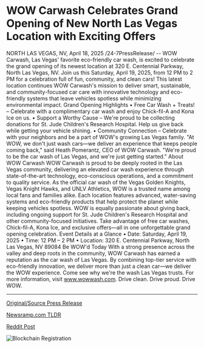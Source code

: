 # WOW Carwash Celebrates Grand Opening of New North Las Vegas Location with Exciting Offers

NORTH LAS VEGAS, NV, April 18, 2025 /24-7PressRelease/ -- WOW Carwash, Las Vegas' favorite eco-friendly car wash, is excited to celebrate the grand opening of its newest location at 320 E. Centennial Parkway, North Las Vegas, NV. Join us this Saturday, April 19, 2025, from 12 PM to 2 PM for a celebration full of fun, community, and clean cars!  This latest location continues WOW Carwash's mission to deliver smart, sustainable, and community-focused car care with innovative technology and eco-friendly systems that leave vehicles spotless while minimizing environmental impact.  Grand Opening Highlights •	Free Car Wash + Treats! – Celebrate with a complimentary car wash and enjoy Chick-fil-A and Kona Ice on us. •	Support a Worthy Cause – We're proud to be collecting donations for St. Jude Children's Research Hospital. Help us give back while getting your vehicle shining. •	Community Connection – Celebrate with your neighbors and be a part of WOW's growing Las Vegas family.  "At WOW, we don't just wash cars—we deliver an experience that keeps people coming back," said Heath Pomerantz, CEO of WOW Carwash. "We're proud to be the car wash of Las Vegas, and we're just getting started."  About WOW Carwash WOW Carwash is proud to be deeply rooted in the Las Vegas community, delivering an elevated car wash experience through state-of-the-art technology, eco-conscious operations, and a commitment to quality service. As the official car wash of the Vegas Golden Knights, Vegas Knight Hawks, and UNLV Athletics, WOW is a trusted name among local fans and families alike.  Each location features advanced, water-saving systems and eco-friendly products that help protect the planet while keeping vehicles spotless. WOW is equally passionate about giving back, including ongoing support for St. Jude Children's Research Hospital and other community-focused initiatives.  Take advantage of free car washes, Chick-fil-A, Kona Ice, and exclusive offers—all in one unforgettable grand opening celebration.  Event Details at a Glance •	Date: Saturday, April 19, 2025 •	Time: 12 PM – 2 PM •	Location: 320 E. Centennial Parkway, North Las Vegas, NV 89084  Be WOW'd Today With a strong presence across the valley and deep roots in the community, WOW Carwash has earned a reputation as the car wash of Las Vegas. By combining top-tier service with eco-friendly innovation, we deliver more than just a clean car—we deliver the WOW experience.  Come see why we're the wash Las Vegas trusts.   For more information, visit www.wowwash.com. Drive clean. Drive proud. Drive WOW. 

---

[Original/Source Press Release](https://www.24-7pressrelease.com/press-release/521936/wow-carwash-celebrates-grand-opening-of-new-north-las-vegas-location-with-exciting-offers)
                    

[Newsramp.com TLDR](https://newsramp.com/curated-news/celebrate-the-grand-opening-of-wow-carwash-s-newest-location-in-north-las-vegas/2946c1c23a585027514a80db78d5f9dc) 

 



[Reddit Post](https://www.reddit.com/r/Energy_Climate_News/comments/1k7av54/celebrate_the_grand_opening_of_wow_carwashs/) 



![Blockchain Registration](https://cdn.newsramp.app/24-7PressRelease/qrcode/254/25/tallaAYJ.webp)